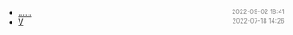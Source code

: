 - [......]()<span style="font-size:.8em;float:right"><span style="color:orange"></span><span style="padding-left:2em;color:gray;">2022-09-02 18:41</span></span>
- [V](v)<span style="font-size:.8em;float:right"><span style="color:orange"></span><span style="padding-left:2em;color:gray;">2022-07-18 14:26</span></span>
